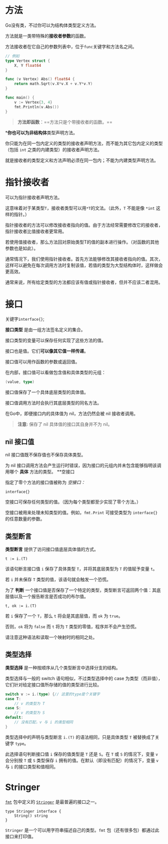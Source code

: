 # 方法

Go没有类，不过你可以为结构体类型定义方法。

方法就是一类带特殊的**接收者参数**的函数。

方法接收者在它自己的参数列表中，位于`func`关键字和方法名之间。

```go
// 例如
type Vertex struct {
	X, Y float64
}

func (v Vertex) Abs() float64 {
	return math.Sqrt(v.X*v.X + v.Y*v.Y)
}

func main() {
	v := Vertex{3, 4}
	fmt.Println(v.Abs())
}
```

> **方法即函数**：==方法只是个带接收者的函数。==

*****你也可以为**非结构体**类型声明方法。

你只能为在同一包内定义的类型的接收者声明方法，而不能为其它包内定义的类型（包括 `int` 之类的内建类型）的接收者声明方法。

就是接收者的类型定义和方法声明必须在同一包内；不能为内建类型声明方法。

# 指针接收者

可以为指针接收者声明方法。

这意味着对于某类型`T`，接收者类型可以用`*T`的文法。（此外，`T` 不能是像 `*int` 这样的指针。）

指针接收者的方法可以修改接收者指向的值。由于方法经常需要修改它的接收者，指针接收者比值接收者更常用。

若使用值接收者，那么方法回对原始类型T的值的副本进行操作。（对函数的其他参数也是如此）。

通常情况下，我们使用指针接收者。首先方法能够修改其接收者指向的值。其次，这样可以避免在每次调用方法时复制该值，若值的类型为大型结构体时，这样做会更高效。

通常来说，所有给定类型的方法都应该有值或指针接收者，但并不应该二者混用。

# 接口

关键字`interface{}`;

**接口类型** 是由一组方法签名定义的集合。

接口类型的变量可以保存任何实现了这些方法的值。

接口也是值。它们**可以像其它值一样传递**。

接口值可以用作函数的参数或返回值。

在内部，接口值可以看做包含值和具体类型的元组：

```go
(value, type)
```

接口值保存了一个具体底层类型的具体值。

接口值调用方法时会执行其底层类型的同名方法。

在Go中，即便接口内的具体值为 nil，方法仍然会被 nil 接收者调用。

> **注意:** 保存了 nil 具体值的接口其自身并不为 nil。

## nil 接口值

nil 接口值既不保存值也不保存具体类型。

为 nil 接口调用方法会产生运行时错误，因为接口的元组内并未包含能够指明该调用哪个 **具体** 方法的类型。
**空接口

指定了零个方法的接口值被称为 *空接口：*

```
interface{}
```

空接口可保存任何类型的值。（因为每个类型都至少实现了零个方法。）

空接口被用来处理未知类型的值。例如，`fmt.Print` 可接受类型为 `interface{}` 的任意数量的参数。

## 类型断言

**类型断言** 提供了访问接口值底层具体值的方式。

```
t := i.(T)
```

该语句断言接口值 `i` 保存了具体类型 `T`，并将其底层类型为 `T` 的值赋予变量 `t`。

若 `i` 并未保存 `T` 类型的值，该语句就会触发一个恐慌。

为了 **判断** 一个接口值是否保存了一个特定的类型，类型断言可返回两个值：其底层值以及一个报告断言是否成功的布尔值。

```
t, ok := i.(T)
```

若 `i` 保存了一个 `T`，那么 `t` 将会是其底层值，而 `ok` 为 `true`。

否则，`ok` 将为 `false` 而 `t` 将为 `T` 类型的零值，程序并不会产生恐慌。

请注意这种语法和读取一个映射时的相同之处。

## 类型选择

**类型选择** 是一种按顺序从几个类型断言中选择分支的结构。

类型选择与一般的 switch 语句相似，不过类型选择中的 case 为类型（而非值）， 它们针对给定接口值所存储的值的类型进行比较。

```go
switch v := i.(type) {// 这里的type是个关键字
case T:
    // v 的类型为 T
case S:
    // v 的类型为 S
default:
    // 没有匹配，v 与 i 的类型相同
}
```

类型选择中的声明与类型断言 `i.(T)` 的语法相同，只是具体类型 `T` 被替换成了关键字 `type`。

此选择语句判断接口值 `i` 保存的值类型是 `T` 还是 `S`。在 `T` 或 `S` 的情况下，变量 `v` 会分别按 `T` 或 `S` 类型保存 `i` 拥有的值。在默认（即没有匹配）的情况下，变量 `v` 与 `i` 的接口类型和值相同。

# Stringer

[`fmt`](https://go-zh.org/pkg/fmt/) 包中定义的 [`Stringer`](https://go-zh.org/pkg/fmt/#Stringer) 是最普遍的接口之一。

```
type Stringer interface {
    String() string
}
```

`Stringer` 是一个可以用字符串描述自己的类型。`fmt` 包（还有很多包）都通过此接口来打印值。
